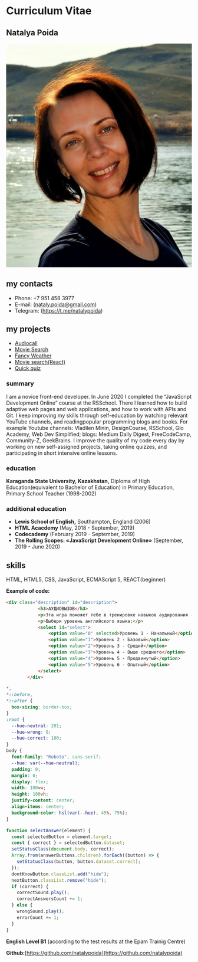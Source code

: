 # Curriculum Vitae #
 
 
## Natalya Poida ##
 
 ![image](crop.jpg)
        
## my contacts ##       
 - Phone: +7 951 458 3977          
 - E-mail: (nataly.poida@gmail.com)
 - Telegram: (https://t.me/natalypoida)
 
## my projects ##
 - [Audiocall](https://audiocall.netlify.app/)           
 - [Movie Search](https://natalypoida-movie-search.netlify.app/)         
 - [Fancy Weather](https://natalypoida-fancy-weather.netlify.app/)
 - [Movie search(React)](https://movie-search-reacthooks.netlify.app/)
 - [Quick quiz](https://quick-quizz.netlify.app)          
             
### summary ###
I am a novice front-end developer. In June 2020 I completed the “JavaScript Development Online” course at the RSSchool. There I learned how to build adaptive web pages and web applications, and how to work with APIs and Git. I keep improving my skills through self-education by watching relevant YouTube channels, and readingpopular programming blogs and books. For example Youtube channels: Vladilen Minin, DesignCourse, RSSchool, Glo Academy, Web Dev Simplified; blogs: Medium Daily Digest, FreeCodeCamp, Community-Z, GeekBrains. I improve the quality of my code every day by working on new self-assigned projects, taking online quizzes, and participating in short intensive online lessons. 

### education ###

**Karaganda State University, Kazakhstan,** Diploma of High Education(equivalent to Bachelor of Education) in Primary Education, Primary School Teacher (1998-2002)

### additional education ###

- **Lewis School of English,** Southampton, England (2006)
- **HTML Acacdemy** (May, 2018 - September, 2019)
- **Codecademy** (February 2019 - September, 2019)
- **The Rolling Scopes: «JavaScript Development Online»** (September, 2019 - June 2020)
         
## skills ##
HTML, HTML5, CSS, JavaScript, ECMAScript 5, REACT(beginner)

**Example of code:**
```html
<div class="description" id="description">
            <h3>АУДИОВЫЗОВ</h3>
            <p>Эта игра поможет тебе в тренировке навыков аудирования - восприятия на слух английских слов.</p>
            <p>Выбери уровень английского языка:</p>
            <select id="select">
                <option value="0" selected>Уровень 1 - Начальный</option>
                <option value="1">Уровень 2 - Базовый</option>
                <option value="2">Уровень 3 - Средий</option>
                <option value="3">Уровень 4 - Выше среднего</option>
                <option value="4">Уровень 5 - Продвинутый</option>
                <option value="5">Уровень 6 - Опытный</option>
            </select>
        </div>
```

```css
*,
*::before,
*::after {
  box-sizing: border-box;
}
:root {
  --hue-neutral: 201;
  --hue-wrong: 0;
  --hue-correct: 100;
}
body {
  font-family: "Roboto", sans-serif;
  --hue: var(--hue-neutral);
  padding: 0;
  margin: 0;
  display: flex;
  width: 100vw;
  height: 100vh;
  justify-content: center;
  align-items: center;
  background-color: hsl(var(--hue), 45%, 75%);
}
```
```javascript
function selectAnswer(element) {
  const selectedButton = element.target;
  const { correct } = selectedButton.dataset;
  setStatusClass(document.body, correct);
  Array.from(answerButtons.children).forEach((button) => {
    setStatusClass(button, button.dataset.correct);
  });
  dontKnowButton.classList.add("hide");
  nextButton.classList.remove("hide");
  if (correct) {
    correctSound.play();
    correctAnswersCount += 1;
  } else {
    wrongSound.play();
    errorCount += 1;
  }
}
```
**English Level B1** (according to the test results at the Epam Trainig Centre)
          
**Github:**[https://github.com/natalypoida](https://github.com/natalypoida)
          
